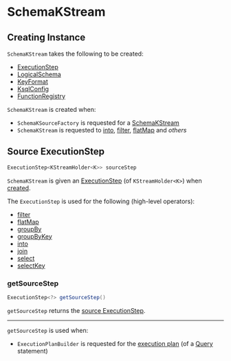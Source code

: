# SchemaKStream

## Creating Instance

`SchemaKStream` takes the following to be created:

* [ExecutionStep](#sourceStep)
* <span id="schema"> [LogicalSchema](LogicalSchema.md)
* <span id="keyFormat"> [KeyFormat](KeyFormat.md)
* <span id="ksqlConfig"> [KsqlConfig](KsqlConfig.md)
* <span id="functionRegistry"> [FunctionRegistry](FunctionRegistry.md)

`SchemaKStream` is created when:

* `SchemaKSourceFactory` is requested for a [SchemaKStream](SchemaKSourceFactory.md#schemaKStream)
* `SchemaKStream` is requested to [into](#into), [filter](#filter), [flatMap](#flatMap) and _others_

## <span id="sourceStep"><span id="getSourceStep"> Source ExecutionStep

```java
ExecutionStep<KStreamHolder<K>> sourceStep
```

`SchemaKStream` is given an [ExecutionStep](ExecutionStep.md) (of `KStreamHolder<K>`) when [created](#creating-instance).

The `ExecutionStep` is used for the following (high-level operators):

* [filter](#filter)
* [flatMap](#flatMap)
* [groupBy](#groupBy)
* [groupByKey](#groupByKey)
* [into](#into)
* [join](#join)
* [select](#select)
* [selectKey](#selectKey)

### getSourceStep

```java
ExecutionStep<?> getSourceStep()
```

`getSourceStep` returns the [source ExecutionStep](#sourceStep).

---

`getSourceStep` is used when:

* `ExecutionPlanBuilder` is requested for the [execution plan](ExecutionPlanBuilder.md#buildPhysicalPlan) (of a [Query](parser/Query.md) statement)
